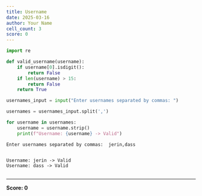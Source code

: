 ```yaml
---
title: Username
date: 2025-03-16
author: Your Name
cell_count: 3
score: 0
---
```


```python
import re

```


```python
def valid_username(username):
    if username[0].isdigit():
        return False
    if len(username) > 15:
        return False
    return True

usernames_input = input("Enter usernames separated by commas: ")

usernames = usernames_input.split(',')

for username in usernames:
    username = username.strip()  
    print(f"Username: {username} -> Valid")

```

    Enter usernames separated by commas:  jerin,dass


    Username: jerin -> Valid
    Username: dass -> Valid



```python

```


---
**Score: 0**